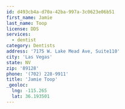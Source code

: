 ```yaml
---
id: d493cb4a-d70a-42ba-997a-3c0623e06b51
first_name: Jamie
last_name: Toop
license: DDS
services:
  - dentist
category: Dentists
address: '7175 W. Lake Mead Ave, Suite110'
city: 'Las Vegas'
state: NV
zip: '89128'
phone: '(702) 228-9911'
title: 'Jamie Toop'
_geoloc:
  lng: -115.265
  lat: 36.193501
---
```

